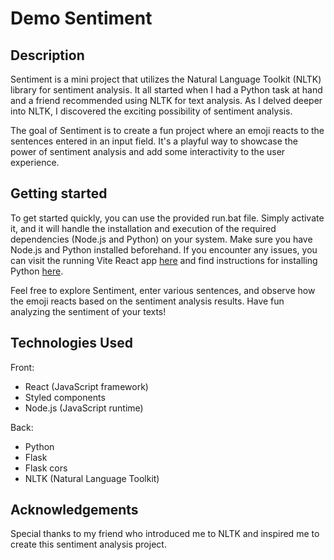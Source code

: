 # Demo Sentiment

## Description
Sentiment is a mini project that utilizes the Natural Language Toolkit (NLTK) library for sentiment analysis. It all started when I had a Python task at hand and a friend recommended using NLTK for text analysis. As I delved deeper into NLTK, I discovered the exciting possibility of sentiment analysis.

The goal of Sentiment is to create a fun project where an emoji reacts to the sentences entered in an input field. It's a playful way to showcase the power of sentiment analysis and add some interactivity to the user experience.

## Getting started

To get started quickly, you can use the provided run.bat file. Simply activate it, and it will handle the installation and execution of the required dependencies (Node.js and Python) on your system. Make sure you have Node.js and Python installed beforehand. If you encounter any issues, you can visit the running Vite React app [here](https://vitejs.dev/guide/) and find instructions for installing Python [here](https://www.python.org/).

Feel free to explore Sentiment, enter various sentences, and observe how the emoji reacts based on the sentiment analysis results. Have fun analyzing the sentiment of your texts!

## Technologies Used
Front:
- React (JavaScript framework)
- Styled components
- Node.js (JavaScript runtime)

Back: 
- Python
- Flask
- Flask cors
- NLTK (Natural Language Toolkit)

## Acknowledgements
Special thanks to my friend who introduced me to NLTK and inspired me to create this sentiment analysis project.